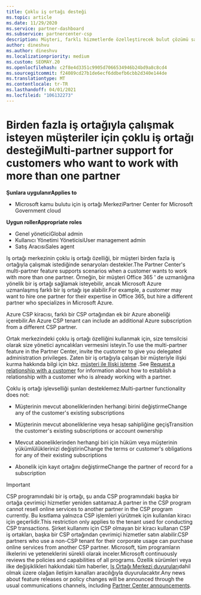 ```yaml
---
title: Çoklu iş ortağı desteği
ms.topic: article
ms.date: 11/29/2020
ms.service: partner-dashboard
ms.subservice: partnercenter-csp
description: Müşteri, farklı hizmetlerde özelleştirecek bulut çözümü sağlayıcısı programında birden çok iş ortağı ile çalışmak isteyebilir.
author: dineshvu
ms.author: dineshvu
ms.localizationpriority: medium
ms.custom: SEOMAY.20
ms.openlocfilehash: c2f8e4d3351c9905d7066534946b24bd9a8c8cd4
ms.sourcegitcommit: f24089cd27b1de6ecf6ddbefb6cbb2d340e144de
ms.translationtype: MT
ms.contentlocale: tr-TR
ms.lasthandoff: 04/01/2021
ms.locfileid: "106132273"
---
```

# <a name="multi-partner-support-for-customers-who-want-to-work-with-more-than-one-partner"></a><span data-ttu-id="29524-103">Birden fazla iş ortağıyla çalışmak isteyen müşteriler için çoklu iş ortağı desteği</span><span class="sxs-lookup"><span data-stu-id="29524-103">Multi-partner support for customers who want to work with more than one partner</span></span>

<span data-ttu-id="29524-104">**Şunlara uygulanır**</span><span class="sxs-lookup"><span data-stu-id="29524-104">**Applies to**</span></span>

- <span data-ttu-id="29524-105">Microsoft kamu bulutu için iş ortağı Merkezi</span><span class="sxs-lookup"><span data-stu-id="29524-105">Partner Center for Microsoft Government cloud</span></span>

<span data-ttu-id="29524-106">**Uygun roller**</span><span class="sxs-lookup"><span data-stu-id="29524-106">**Appropriate roles**</span></span>

- <span data-ttu-id="29524-107">Genel yönetici</span><span class="sxs-lookup"><span data-stu-id="29524-107">Global admin</span></span>
- <span data-ttu-id="29524-108">Kullanıcı Yönetimi Yöneticisi</span><span class="sxs-lookup"><span data-stu-id="29524-108">User management admin</span></span>
- <span data-ttu-id="29524-109">Satış Aracısı</span><span class="sxs-lookup"><span data-stu-id="29524-109">Sales agent</span></span>

<span data-ttu-id="29524-110">Iş ortağı merkezinin çoklu iş ortağı özelliği, bir müşteri birden fazla iş ortağıyla çalışmak istediğinde senaryoları destekler.</span><span class="sxs-lookup"><span data-stu-id="29524-110">The Partner Center's multi-partner feature supports scenarios when a customer wants to work with more than one partner.</span></span> <span data-ttu-id="29524-111">Örneğin, bir müşteri Office 365 ' de uzmanlığına yönelik bir iş ortağı sağlamak isteyebilir, ancak Microsoft Azure uzmanlaşmış farklı bir iş ortağı işe alabilir.</span><span class="sxs-lookup"><span data-stu-id="29524-111">For example, a customer may want to hire one partner for their expertise in Office 365, but hire a different partner who specializes in Microsoft Azure.</span></span>

<span data-ttu-id="29524-112">Azure CSP kiracısı, farklı bir CSP ortağından ek bir Azure aboneliği içerebilir.</span><span class="sxs-lookup"><span data-stu-id="29524-112">An Azure CSP tenant can include an additional Azure subscription from a different CSP partner.</span></span>

<span data-ttu-id="29524-113">Ortak merkezindeki çoklu iş ortağı özelliğini kullanmak için, size temsilcisi olarak size yönetici ayrıcalıkları vermesini isteyin.</span><span class="sxs-lookup"><span data-stu-id="29524-113">To use the multi-partner feature in the Partner Center, invite the customer to give you delegated administration privileges.</span></span> <span data-ttu-id="29524-114">Zaten bir iş ortağıyla çalışan bir müşteriyle ilişki kurma hakkında bilgi için bkz. [müşteri ile Ilişki isteme](request-a-relationship-with-a-customer.md) .</span><span class="sxs-lookup"><span data-stu-id="29524-114">See [Request a relationship with a customer](request-a-relationship-with-a-customer.md) for information about how to establish a relationship with a customer who is already working with a partner.</span></span>

<span data-ttu-id="29524-115">Çoklu iş ortağı işlevselliği şunları desteklemez:</span><span class="sxs-lookup"><span data-stu-id="29524-115">Multi-partner functionality does not:</span></span>

- <span data-ttu-id="29524-116">Müşterinin mevcut aboneliklerinden herhangi birini değiştirme</span><span class="sxs-lookup"><span data-stu-id="29524-116">Change any of the customer's existing subscriptions</span></span>

- <span data-ttu-id="29524-117">Müşterinin mevcut aboneliklerine veya hesap sahipliğine geçiş</span><span class="sxs-lookup"><span data-stu-id="29524-117">Transition the customer's existing subscriptions or account ownership</span></span>

- <span data-ttu-id="29524-118">Mevcut aboneliklerinden herhangi biri için hüküm veya müşterinin yükümlülüklerinizi değiştirin</span><span class="sxs-lookup"><span data-stu-id="29524-118">Change the terms or customer's obligations for any of their existing subscriptions</span></span>

- <span data-ttu-id="29524-119">Abonelik için kayıt ortağını değiştirme</span><span class="sxs-lookup"><span data-stu-id="29524-119">Change the partner of record for a subscription</span></span>

> [!IMPORTANT]  
> <span data-ttu-id="29524-120">CSP programındaki bir iş ortağı, şu anda CSP programındaki başka bir ortağa çevrimiçi hizmetler yeniden satıtamaz.</span><span class="sxs-lookup"><span data-stu-id="29524-120">A partner in the CSP program cannot resell online services to another partner in the CSP program currently.</span></span> <span data-ttu-id="29524-121">Bu kısıtlama yalnızca CSP işlemleri yürütmek için kullanılan kiracı için geçerlidir.</span><span class="sxs-lookup"><span data-stu-id="29524-121">This restriction only applies to the tenant used for conducting CSP transactions.</span></span> <span data-ttu-id="29524-122">Şirket kullanımı için CSP olmayan bir kiracı kullanan CSP iş ortakları, başka bir CSP ortağından çevrimiçi hizmetler satın alabilir.</span><span class="sxs-lookup"><span data-stu-id="29524-122">CSP partners who use a non-CSP tenant for their corporate usage can purchase online services from another CSP partner.</span></span> <span data-ttu-id="29524-123">Microsoft, tüm programların ilkelerini ve yeteneklerini sürekli olarak inceler.</span><span class="sxs-lookup"><span data-stu-id="29524-123">Microsoft continuously reviews the policies and capabilities of all programs.</span></span> <span data-ttu-id="29524-124">Özellik sürümleri veya ilke değişiklikleri hakkındaki tüm haberler, [Iş Ortağı Merkezi duyuruları](announcements/index.md)dahil olmak üzere olağan iletişim kanalları aracılığıyla duyurulacaktır.</span><span class="sxs-lookup"><span data-stu-id="29524-124">Any news about feature releases or policy changes will be announced through the usual communications channels, including [Partner Center announcements](announcements/index.md).</span></span>
